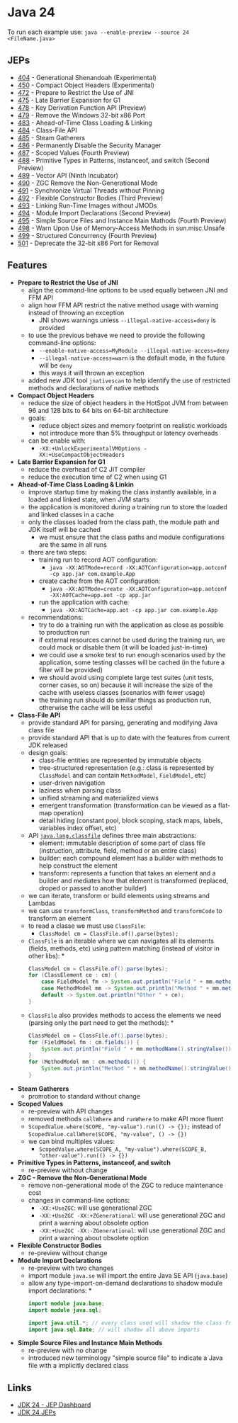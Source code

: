 # Java 24

To run each example use: `java --enable-preview --source 24 <FileName.java>`

## JEPs

* [404](https://openjdk.org/jeps/404) - Generational Shenandoah (Experimental)
* [450](https://openjdk.org/jeps/450) - Compact Object Headers (Experimental)
* [472](https://openjdk.org/jeps/472) - Prepare to Restrict the Use of JNI
* [475](https://openjdk.org/jeps/475) - Late Barrier Expansion for G1
* [478](https://openjdk.org/jeps/478) - Key Derivation Function API (Preview)
* [479](https://openjdk.org/jeps/479) - Remove the Windows 32-bit x86 Port
* [483](https://openjdk.org/jeps/483) - Ahead-of-Time Class Loading & Linking
* [484](https://openjdk.org/jeps/484) - Class-File API
* [485](https://openjdk.org/jeps/485) - Steam Gatherers
* [486](https://openjdk.org/jeps/486) - Permanently Disable the Security Manager
* [487](https://openjdk.org/jeps/487) - Scoped Values (Fourth Preview)
* [488](https://openjdk.org/jeps/488) - Primitive Types in Patterns, instanceof, and switch (Second Preview)
* [489](https://openjdk.org/jeps/489) - Vector API (Ninth Incubator)
* [490](https://openjdk.org/jeps/490) - ZGC Remove the Non-Generational Mode
* [491](https://openjdk.org/jeps/491) - Synchronize Virtual Threads without Pinning
* [492](https://openjdk.org/jeps/492) - Flexible Constructor Bodies (Third Preview)
* [493](https://openjdk.org/jeps/493) - Linking Run-Time Images without JMODs
* [494](https://openjdk.org/jeps/494) - Module Import Declarations (Second Preview)
* [495](https://openjdk.org/jeps/495) - Simple Source Files and Instance Main Mathods (Fourth Preview)
* [498](https://openjdk.org/jeps/498) - Warn Upon Use of Memory-Access Methods in sun.misc.Unsafe
* [499](https://openjdk.org/jeps/499) - Structured Concurrency (Fourth Preview)
* [501](https://openjdk.org/jeps/501) - Deprecate the 32-bit x86 Port for Removal

## Features

* **Prepare to Restrict the Use of JNI**
    * align the command-line options to be used equally between JNI and FFM API
    * align how FFM API restrict the native method usage with warning instead of throwing an exception
        * JNI shows warnings unless `--illegal-native-access=deny` is provided
    * to use the previous behave we need to provide the following command-line options:
        * `--enable-native-access=MyModule --illegal-native-access=deny`
        * `--illegal-native-access=warn` is the default mode, in the future will be `deny`
        * this ways it will thrown an exception
    * added new JDK tool `jnativescan` to help identify the use of restricted methods and declarations of native methods
* **Compact Object Headers**
    * reduce the size of object headers in the HotSpot JVM from between 96 and 128 bits to 64 bits on 64-bit architecture
    * goals:
        * reduce object sizes and memory footprint on realistic workloads
        * not introduce more than 5% throughput or latency overheads
    * can be enable with:
        * `-XX:+UnlockExperimentalVMOptions -XX:+UseCompactObjectHeaders`
* **Late Barrier Expansion for G1**
    * reduce the overhead of C2 JIT compiler
    * reduce the execution time of C2 when using G1
* **Ahead-of-Time Class Loading & Linkin**
    * improve startup time by making the class instantly available, in a loaded and linked state, when JVM starts
    * the application is monitored during a training run to store the loaded and linked classes in a cache
    * only the classes loaded from the class path, the module path and JDK itself will be cached
        * we must ensure that the class paths and module configurations are the same in all runs
    * there are two steps:
        * training run to record AOT configuration:
            * `java -XX:AOTMode=record -XX:AOTConfiguration=app.aotconf -cp app.jar com.example.App`
        * create cache from the AOT configuration:
            * `java -XX:AOTMode=create -XX:AOTConfiguration=app.aotconf -XX:AOTCache=app.aot -cp app.jar`
        * run the application with cache:
            * `java -XX:AOTCache=app.aot -cp app.jar com.example.App`
    * recommendations:
        * try to do a training run with the application as close as possible to production run
        * if external resources cannot be used during the training run, we could mock or disable them (it will be loaded just-in-time)
        * we could use a smoke test to run enough scenarios used by the application, some testing classes will be cached (in the future a filter will be provided)
        * we should avoid using complete large test suites (unit tests, corner cases, so on) because it will increase the size of the cache with useless classes (scenarios with fewer usage)
        * the training run should do similiar things as production run, otherwise the cache will be less useful
* **Class-File API**
    * provide standard API for parsing, generating and modifying Java class file
    * provide standard API that is up to date with the features from current JDK released
    * design goals:
        * class-file entities are represented by immutable objects
        * tree-structured representation (e.g.: class is represented by `ClassModel` and can contain `MethodModel`, `FieldModel`, etc)
        * user-driven navigation
        * laziness when parsing class
        * unified streaming and materialized views
        * emergent transformation (transformation can be viewed as a flat-map operation)
        * detail hiding (constant pool, block scoping, stack maps, labels, variables index offset, etc)
    * API [`java.lang.classfile`](https://download.java.net/java/early_access/jdk24/docs/api/java.base/java/lang/classfile/package-summary.html) defines three main abstractions:
        * element: immutable description of some part of class file (instruction, attribute, field, method or an entire class)
        * builder: each compound element has a builder with methods to help construct the element
        * transform: represents a function that takes an element and a builder and mediates how that element is transformed (replaced, droped or passed to another builder)
    * we can iterate, transform or build elements using streams and Lambdas
    * we can use `transformClass`, `transformMethod` and `transformCode` to transform an element
    * to read a classe we must use `ClassFile`:
        * `ClassModel cm = ClassFile.of().parse(bytes);`
    * `ClassFile` is an iterable where we can navigates all its elements (fields, methods, etc) using pattern matching (instead of visitor in other libs):
        *
        ```java
        ClassModel cm = ClassFile.of().parse(bytes);
        for (ClassElement ce : cm) {
            case FieldModel fm -> System.out.println("Field " + mm.methodName().stringValue());
            case MethodModel mm -> System.out.println("Method " + mm.methodName().stringValue());
            default -> System.out.println("Other " + ce);
        }
        ```
    * `ClassFile` also provides methods to access the elements we need (parsing only the part need to get the methods):
        *
        ```java
        ClassModel cm = ClassFile.of().parse(bytes);
        for (FieldModel fm : cm.fields()) {
            System.out.println("Field " + mm.methodName().stringValue());
        }
        for (MethodModel mm : cm.methods()) {
            System.out.println("Method " + mm.methodName().stringValue());
        }
        ```
* **Steam Gatherers**
    * promotion to standard without change
* **Scoped Values**
    * re-preview with API changes
    * removed methods `callWhere` and `runWhere` to make API more fluent
    * `ScopedValue.where(SCOPE, "my-value").run(() -> {});` instead of `ScopedValue.callWhere(SCOPE, "my-value", () -> {})`
    * we can bind multiples values:
        * `ScopedValue.where(SCOPE_A, "my-value").where(SCOPE_B, "other-value").run(() -> {})`
* **Primitive Types in Patterns, instanceof, and switch**
    * re-preview without change
* **ZGC - Remove the Non-Generational Mode**
    * remove non-generational mode of the ZGC to reduce maintenance cost
    * changes in command-line options:
        * `-XX:+UseZGC`: will use generational ZGC
        * `-XX:+UseZGC -XX:+ZGenerational`: will use generational ZGC and print a warning about obsolete option
        * `-XX:+UseZGC -XX:-ZGenerational`: will use generational ZGC and print a warning about obsolete option
* **Flexible Constructor Bodies**
    * re-preview without change
* **Module Import Declarations**
    * re-preview with two changes
    * import module `java.se` will import the entire Java SE API (`java.base`)
    * allow any type-import-on-demand declarations to shadow module import declarations:
        *
        ```java
        import module java.base;
        import module java.sql;

        import java.util.*; // every class used will shadow the class from module imports
        import java.sql.Date; // will shadow all above imports
        ```
* **Simple Source Files and Instance Main Methods**
    * re-preview with no change
    * introduced new terminology "simple source file" to indicate a Java file with a implicitly declared class

## Links

* [JDK 24 - JEP Dashboard](https://bugs.openjdk.org/secure/Dashboard.jspa?selectPageId=22701)
* [JDK 24 JEPs](https://openjdk.org/projects/jdk/24/)

